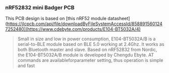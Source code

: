 ### nRF52832 mini Badger PCB

This PCB design is based on [this nRF52 module datasheet](https://jlcpcb.com/api/file/downloadByFileSystemAccessId/8588915601247252480](https://www.cdebyte.com/products/E104-BT5032A/4)

> Small in size and low in power consumption, E104-BT5032A/B is a serial-to-BLE module based on BLE 5.0 working at 2.4Ghz. It works as both Bluetooth master and slave. Based on nRF52832 from Nordic, the E104-BT5032A/B module is developed by Chengdu Ebyte. AT commands are availableforparameter setting, thus operation is simple and fast
